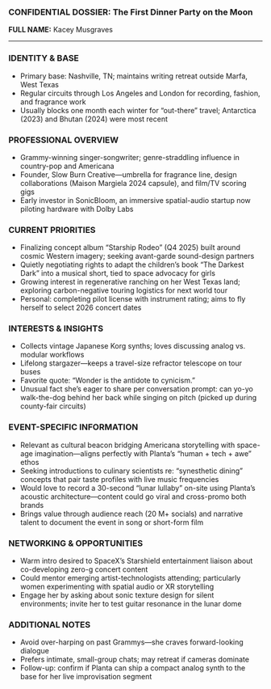 ### CONFIDENTIAL DOSSIER: The First Dinner Party on the Moon

**FULL NAME:** Kacey Musgraves

---
### IDENTITY & BASE
- Primary base: Nashville, TN; maintains writing retreat outside Marfa, West Texas
- Regular circuits through Los Angeles and London for recording, fashion, and fragrance work
- Usually blocks one month each winter for “out-there” travel; Antarctica (2023) and Bhutan (2024) were most recent

### PROFESSIONAL OVERVIEW
- Grammy-winning singer-songwriter; genre-straddling influence in country-pop and Americana
- Founder, Slow Burn Creative—umbrella for fragrance line, design collaborations (Maison Margiela 2024 capsule), and film/TV scoring gigs
- Early investor in SonicBloom, an immersive spatial-audio startup now piloting hardware with Dolby Labs

### CURRENT PRIORITIES
- Finalizing concept album “Starship Rodeo” (Q4 2025) built around cosmic Western imagery; seeking avant-garde sound-design partners
- Quietly negotiating rights to adapt the children’s book “The Darkest Dark” into a musical short, tied to space advocacy for girls
- Growing interest in regenerative ranching on her West Texas land; exploring carbon-negative touring logistics for next world tour
- Personal: completing pilot license with instrument rating; aims to fly herself to select 2026 concert dates

### INTERESTS & INSIGHTS
- Collects vintage Japanese Korg synths; loves discussing analog vs. modular workflows
- Lifelong stargazer—keeps a travel-size refractor telescope on tour buses
- Favorite quote: “Wonder is the antidote to cynicism.”
- Unusual fact she’s eager to share per conversation prompt: can yo-yo walk-the-dog behind her back while singing on pitch (picked up during county-fair circuits)

### EVENT-SPECIFIC INFORMATION
- Relevant as cultural beacon bridging Americana storytelling with space-age imagination—aligns perfectly with Planta’s “human + tech + awe” ethos
- Seeking introductions to culinary scientists re: “synesthetic dining” concepts that pair taste profiles with live music frequencies
- Would love to record a 30-second “lunar lullaby” on-site using Planta’s acoustic architecture—content could go viral and cross-promo both brands
- Brings value through audience reach (20 M+ socials) and narrative talent to document the event in song or short-form film

### NETWORKING & OPPORTUNITIES
- Warm intro desired to SpaceX’s Starshield entertainment liaison about co-developing zero-g concert content
- Could mentor emerging artist-technologists attending; particularly women experimenting with spatial audio or XR storytelling
- Engage her by asking about sonic texture design for silent environments; invite her to test guitar resonance in the lunar dome

### ADDITIONAL NOTES
- Avoid over-harping on past Grammys—she craves forward-looking dialogue
- Prefers intimate, small-group chats; may retreat if cameras dominate
- Follow-up: confirm if Planta can ship a compact analog synth to the base for her live improvisation segment
